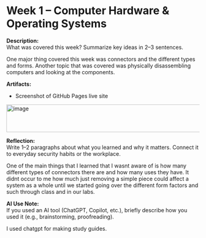 # Week 1 – Computer Hardware & Operating Systems
 
**Description:**  
What was covered this week? Summarize key ideas in 2–3 sentences.  

One major thing covered this week was connectors and the different types and forms. Another topic that was covered was physically disassembling computers and looking at the components. 
 
**Artifacts:**  
- Screenshot of GitHub Pages live site  

 <img width="1001" height="72" alt="image" src="https://github.com/user-attachments/assets/b516a0ac-38d2-4e1a-96a1-219b2d65250c" />

**Reflection:**  
Write 1–2 paragraphs about what you learned and why it matters. Connect it to everyday security habits or the workplace.  

One of the main things that I learned that I wasnt aware of is how many different types of connectors there are and how many uses they have. It didnt occur to me how much just removing a simple piece could affect a system as a whole until we started going over the different form factors and such through class and in our labs. 
 
**AI Use Note:**  
If you used an AI tool (ChatGPT, Copilot, etc.), briefly describe how you used it (e.g., brainstorming, proofreading).

I used chatgpt for making study guides. 
